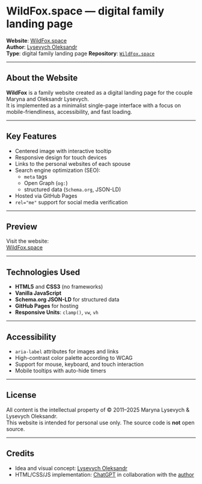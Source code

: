 # WildFox.space — digital family landing page

**Website**: [WildFox.space](https://WildFox.space/)  
**Author**: [Lysevych Oleksandr](https://Lysevych.net/)  
**Type**: digital family landing page
**Repository**: [`WildFox.space`](https://GitHub.com/Lysevych/WildFox.space/)

---

## About the Website

**WildFox** is a family website created as a digital landing page for the couple Maryna and Oleksandr Lysevych.  
It is implemented as a minimalist single-page interface with a focus on mobile-friendliness, accessibility, and fast loading.

---

## Key Features

- Centered image with interactive tooltip
- Responsive design for touch devices
- Links to the personal websites of each spouse
- Search engine optimization (SEO):
   - `meta` tags
   - Open Graph (`og:`)
   - structured data (`Schema.org`, JSON-LD)
- Hosted via GitHub Pages
- `rel="me"` support for social media verification

---

## Preview

Visit the website:  
[WildFox.space](https://WildFox.space/)

---

## Technologies Used

- **HTML5** and **CSS3** (no frameworks)
- **Vanilla JavaScript**
- **Schema.org JSON-LD** for structured data
- **GitHub Pages** for hosting
- **Responsive Units**: `clamp()`, `vw`, `vh`

---

## Accessibility

- `aria-label` attributes for images and links
- High-contrast color palette according to WCAG
- Support for mouse, keyboard, and touch interaction
- Mobile tooltips with auto-hide timers

---

## License

All content is the intellectual property of © 2011–2025 Maryna Lysevych & Lysevych Oleksandr.  
This website is intended for personal use only. The source code is **not** open source.

---

## Credits

- Idea and visual concept: [Lysevych Oleksandr](https://Lysevych.net/)  
- HTML/CSS/JS implementation: [ChatGPT](https://ChatGPT.com/) in collaboration with the [author](https://Lysevych.net/)
